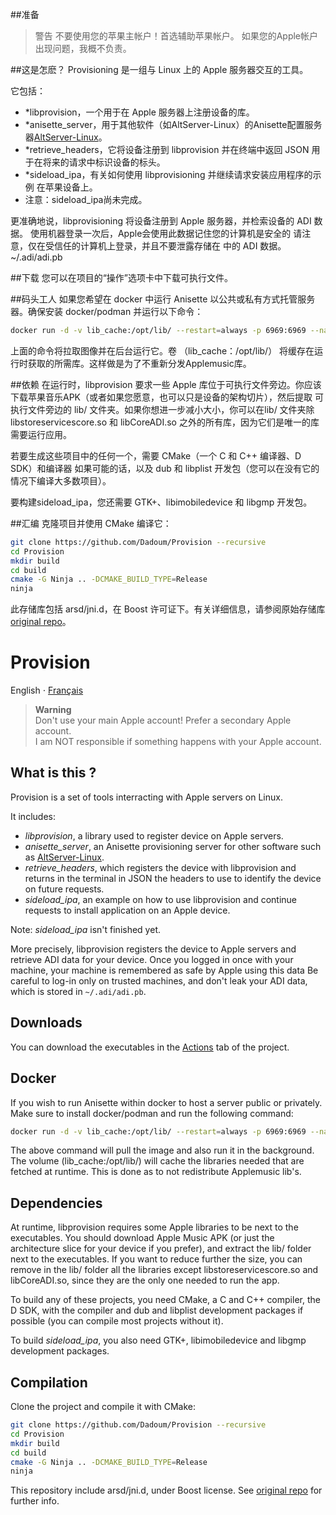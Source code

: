 ##准备

>警告
>不要使用您的苹果主帐户！首选辅助苹果帐户。
>如果您的Apple帐户出现问题，我概不负责。

##这是怎麽？
Provisioning 是一组与 Linux 上的 Apple 服务器交互的工具。

它包括：

- *libprovision，一个用于在 Apple 服务器上注册设备的库。
- *anisette_server，用于其他软件（如AltServer-Linux）的Anisette配置服务器[AltServer-Linux](https://github.com/NyaMisty/AltServer-Linux)。
- *retrieve_headers，它将设备注册到 libprovision 并在终端中返回 JSON 用于在将来的请求中标识设备的标头。
- *sideload_ipa，有关如何使用 libprovisioning 并继续请求安装应用程序的示例 在苹果设备上。
- 注意：sideload_ipa尚未完成。

更准确地说，libprovisioning 将设备注册到 Apple 服务器，并检索设备的 ADI 数据。 使用机器登录一次后，Apple会使用此数据记住您的计算机是安全的 请注意，仅在受信任的计算机上登录，并且不要泄露存储在 中的 ADI 数据。~/.adi/adi.pb

##下载
您可以在项目的“操作”选项卡中下载可执行文件。

##码头工人
如果您希望在 docker 中运行 Anisette 以公共或私有方式托管服务器。确保安装 docker/podman 并运行以下命令：
```bash
docker run -d -v lib_cache:/opt/lib/ --restart=always -p 6969:6969 --name anisette dadoum/anisette-server:latest
```
上面的命令将拉取图像并在后台运行它。卷 （lib_cache：/opt/lib/） 将缓存在运行时获取的所需库。这样做是为了不重新分发Applemusic库。

##依赖
在运行时，libprovision 要求一些 Apple 库位于可执行文件旁边。你应该 下载苹果音乐APK（或者如果您愿意，也可以只是设备的架构切片），然后提取 可执行文件旁边的 lib/ 文件夹。如果你想进一步减小大小，你可以在lib/ 文件夹除 libstoreservicescore.so 和 libCoreADI.so 之外的所有库，因为它们是唯一的库 需要运行应用。

若要生成这些项目中的任何一个，需要 CMake（一个 C 和 C++ 编译器、D SDK）和编译器 如果可能的话，以及 dub 和 libplist 开发包（您可以在没有它的情况下编译大多数项目）。

要构建sideload_ipa，您还需要 GTK+、libimobiledevice 和 libgmp 开发包。

##汇编
克隆项目并使用 CMake 编译它：

```bash
git clone https://github.com/Dadoum/Provision --recursive
cd Provision
mkdir build
cd build
cmake -G Ninja .. -DCMAKE_BUILD_TYPE=Release 
ninja
```
此存储库包括 arsd/jni.d，在 Boost 许可证下。有关详细信息，请参阅原始存储库[original repo](https://github.com/adamdruppe/arsd)。


# Provision

English ⋅ [Français](LISEZMOI.md)

> **Warning**  \
> Don't use your main Apple account! Prefer a secondary Apple account.  \
> I am NOT responsible if something happens with your Apple account.

## What is this ?

Provision is a set of tools interracting with Apple servers on Linux.

It includes:

- *libprovision*, a library used to register device on Apple servers.
- *anisette_server*, an Anisette provisioning server for other software such as
  [AltServer-Linux](https://github.com/NyaMisty/AltServer-Linux).
- *retrieve_headers*, which registers the device with libprovision and returns in the terminal in
  JSON the headers to use to identify the device on future requests.
- *sideload_ipa*, an example on how to use libprovision and continue requests to install application
  on an Apple device.

Note: *sideload_ipa* isn't finished yet.

More precisely, libprovision registers the device to Apple servers and retrieve ADI data for your device.
Once you logged in once with your machine, your machine is remembered as safe by Apple using this data
Be careful to log-in only on trusted machines, and don't leak your ADI data, which is stored in `~/.adi/adi.pb`.

## Downloads

You can download the executables in the [Actions](https://github.com/Dadoum/Provision/actions) tab of the project.

## Docker

If you wish to run Anisette within docker to host a server public or privately. Make sure to install docker/podman and run the following command:

```bash
docker run -d -v lib_cache:/opt/lib/ --restart=always -p 6969:6969 --name anisette dadoum/anisette-server:latest
```

The above command will pull the image and also run it in the background. The volume (lib_cache:/opt/lib/) will cache the libraries needed that are fetched at runtime. This is done as to not redistribute Applemusic lib's.

## Dependencies

At runtime, libprovision requires some Apple libraries to be next to the executables. You should
download Apple Music APK (or just the architecture slice for your device if you prefer), and extract
the lib/ folder next to the executables. If you want to reduce further the size, you can remove in the lib/
folder all the libraries except libstoreservicescore.so and libCoreADI.so, since they are the only one
needed to run the app.

To build any of these projects, you need CMake, a C and C++ compiler, the D SDK, with the compiler
and dub and libplist development packages if possible (you can compile most projects without it).

To build *sideload_ipa*, you also need GTK+, libimobiledevice and libgmp development packages.

## Compilation

Clone the project and compile it with CMake:

```bash
git clone https://github.com/Dadoum/Provision --recursive
cd Provision
mkdir build
cd build
cmake -G Ninja .. -DCMAKE_BUILD_TYPE=Release 
ninja
```

This repository include arsd/jni.d, under Boost license. See [original repo](https://github.com/adamdruppe/arsd) for further info.
